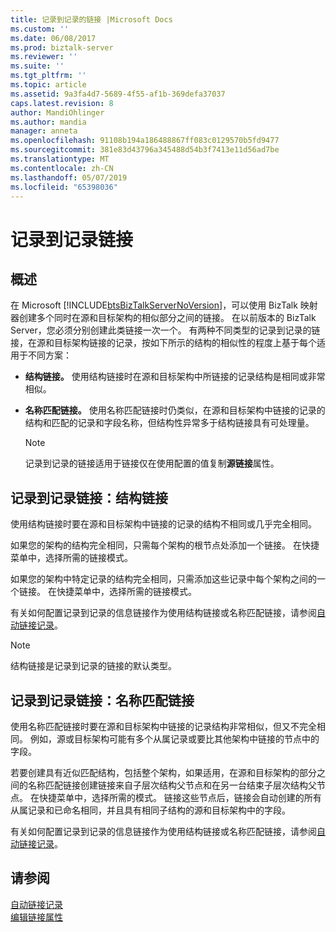 ```yaml
---
title: 记录到记录的链接 |Microsoft Docs
ms.custom: ''
ms.date: 06/08/2017
ms.prod: biztalk-server
ms.reviewer: ''
ms.suite: ''
ms.tgt_pltfrm: ''
ms.topic: article
ms.assetid: 9a3fa4d7-5689-4f55-af1b-369defa37037
caps.latest.revision: 8
author: MandiOhlinger
ms.author: mandia
manager: anneta
ms.openlocfilehash: 91108b194a186488867ff083c0129570b5fd9477
ms.sourcegitcommit: 381e83d43796a345488d54b3f7413e11d56ad7be
ms.translationtype: MT
ms.contentlocale: zh-CN
ms.lasthandoff: 05/07/2019
ms.locfileid: "65398036"
---
```

# <a name="record-to-record-linking"></a>记录到记录链接

## <a name="overview"></a>概述
在 Microsoft [!INCLUDE[btsBizTalkServerNoVersion](../includes/btsbiztalkservernoversion-md.md)]，可以使用 BizTalk 映射器创建多个同时在源和目标架构的相似部分之间的链接。 在以前版本的 BizTalk Server，您必须分别创建此类链接一次一个。 有两种不同类型的记录到记录的链接，在源和目标架构链接的记录，按如下所示的结构的相似性的程度上基于每个适用于不同方案：  
  
-   **结构链接。** 使用结构链接时在源和目标架构中所链接的记录结构是相同或非常相似。  
  
-   **名称匹配链接。** 使用名称匹配链接时仍类似，在源和目标架构中链接的记录的结构和匹配的记录和字段名称，但结构性异常多于结构链接具有可处理量。  
  
    > [!NOTE]
    >  记录到记录的链接适用于链接仅在使用配置的值复制**源链接**属性。  
  
## <a name="record-to-record-linking-structure-links"></a>记录到记录链接：结构链接  
 使用结构链接时要在源和目标架构中链接的记录的结构不相同或几乎完全相同。  
  
 如果您的架构的结构完全相同，只需每个架构的根节点处添加一个链接。 在快捷菜单中，选择所需的链接模式。  
  
 如果您的架构中特定记录的结构完全相同，只需添加这些记录中每个架构之间的一个链接。 在快捷菜单中，选择所需的链接模式。  
  
 有关如何配置记录到记录的信息链接作为使用结构链接或名称匹配链接，请参阅[自动链接记录](../core/how-to-link-records-automatically.md)。  
  
> [!NOTE]
>  结构链接是记录到记录的链接的默认类型。  
  
## <a name="record-to-record-linking-name-matching-links"></a>记录到记录链接：名称匹配链接  
 使用名称匹配链接时要在源和目标架构中链接的记录结构非常相似，但又不完全相同。 例如，源或目标架构可能有多个从属记录或要比其他架构中链接的节点中的字段。  
  
 若要创建具有近似匹配结构，包括整个架构，如果适用，在源和目标架构的部分之间的名称匹配链接创建链接来自子层次结构父节点和在另一台结束子层次结构父节点。 在快捷菜单中，选择所需的模式。 链接这些节点后，链接会自动创建的所有从属记录和已命名相同，并且具有相同子结构的源和目标架构中的字段。  
  
 有关如何配置记录到记录的信息链接作为使用结构链接或名称匹配链接，请参阅[自动链接记录](../core/how-to-link-records-automatically.md)。  
  
## <a name="see-also"></a>请参阅  
 [自动链接记录](../core/how-to-link-records-automatically.md)   
 [编辑链接属性](../core/how-to-edit-link-properties.md)